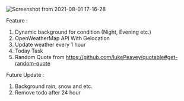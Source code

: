 ![Screenshot from 2021-08-01 17-16-28](https://user-images.githubusercontent.com/65211786/127767355-293ad932-0af2-4a19-aff6-d6c136cc8b1d.png)


Feature :

1. Dynamic background for condition (Night, Evening etc.)
2. OpenWeatherMap API With Gelocation 
3. Update weather every 1 hour
4. Today Task
5. Random Quote from https://github.com/lukePeavey/quotable#get-random-quote


Future Update :
1. Background rain, snow and etc.
2. Remove todo after 24 hour
